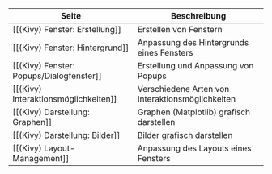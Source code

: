 | Seite | Beschreibung |
| ----------- | ----------- |
| [[(Kivy) Fenster: Erstellung]] | Erstellen von Fenstern |
| [[(Kivy) Fenster: Hintergrund]] | Anpassung des Hintergrunds eines Fensters |
| [[(Kivy) Fenster: Popups/Dialogfenster]] | Erstellung und Anpassung von Popups |
| [[(Kivy) Interaktionsmöglichkeiten]] | Verschiedene Arten von Interaktionsmöglichkeiten |
| [[(Kivy) Darstellung: Graphen]] | Graphen (Matplotlib) grafisch darstellen |
| [[(Kivy) Darstellung: Bilder]] | Bilder grafisch darstellen |
| [[(Kivy) Layout-Management]] | Anpassung des Layouts eines Fensters |